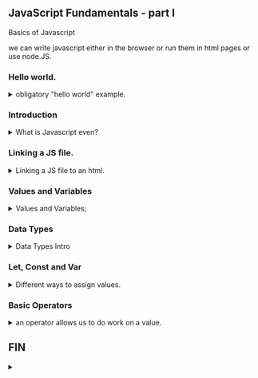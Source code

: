 ## JavaScript Fundamentals - part I

<!-- <details> -->
<summary>
Basics of Javascript
</summary>

we can write javascript either in the browser or run them in html pages or use node.JS.

### Hello world.
<details>
<summary>
obligatory "hello world" example.
</summary>

``` js
console.log("hello world");
alert("hello world!");
let js = 'amazing';
if (js === 'amazing')
{
    alert("javascript is fun");
}
console.clear(); //also CTRL+L
```
</details>

### Introduction

<details>
<summary>
What is Javascript even?
</summary>


>Javascript is a high-level, object oriented, multi-paradigm programming language.

high-level: we don't need to think about memory management (for now).
object-oriented: based around objects, everything is an object.
multi-paradigm: can be used as imperative or declarative.

the web is designed around HTML - content, CSS - presentation and JS - behavior. another analogy is html-nouns, css-adjectives, js-verbs;
we can added dynamic effects to web applications. frameworks: react, angular, vue. they are all based on javascript. we can run javascript outside the browser with *node.js* for javascript backend. this course is mostly front end. we can also use javascript to build native mobile and desktop application with other frameworks.

javascript releases. **ES** stands for **ECMA Script**, ES5 is 'classic' javascript, and ES6 (2016) is modern java script.

</details>

### Linking a JS file.

<details>
<summary>
Linking a JS file to an html.
</summary>


we use the files ine the *starter* folder for each part of the course. there is an html file 'index.html' that we work with it.  we start by adding a *\<script>\* tag.

``` html
 <script>
      let js = 'amazing';
      if (js === 'amazing')
      {
          alert("javascript is fun");
      }
      console.log(40+8+23-10);
</script>
```
we can see in the console where the code is coming from(which line in the html file); code inside html is 'inline script', but we prefer to stick it into file. we link the javascript file by adding the script tag with the src (source) attribute as the last element in the html body tag.

``` html
<body>
    <h1>HEADING</h1>
    <script src="script.js"></script>
</body>
```
</details>

### Values and Variables

<details>
<summary>
Values and Variables;
</summary>

value is a piece of data, variable is how we can store them.

``` js
let js = "js";
const ts = "ts";
js = "javascript"; //possible;
//ts = "typescript"; //impossible! const!
```

naming conventions:
* camelCase = first word lower case, later words uppercase.
* snake_case = using underscore between words.

hard rules:
* variables can't start with a number.
* can only contain letter, number, underscore ('_') and the dollar sign ('$')
* we can't use reserved [keywords](https://www.w3schools.com/js/js_reserved.asp).

soft rules:
* "name" isn't a reserved keyword, but it should be used.
* variables with uppercase is used for classes.
* ALLCAPS should be reserved to constant values.
* use descriptive names.

if we have errors they will show up in the console.

#### Practice Assignment

> 1. Declare variables called 'country', 'continent' and 'population' and assign their values according to your own country (population in millions).
> 2. Log their values to the console

``` js
const country = "Israel";
const continent = "Asia";
const population = 6500000;
console.log(country);
console.log(continent);
console.log(population);
```
</details>

### Data Types

<details>
<summary>
Data Types Intro
</summary>
values are either primitives or objects:

primitives: 
* number: always floating point. no difference between integers and floats.
* string: a sequence of characters. must be in quotes, either single or double.
* boolean: true and false.
* undefined: the value and type of a variable that hasn't been defined.
* null: the default value of a object.
* symbol (ES2015): a value that is unique and cannot be changed.
* bigInt (ES2020): larger integers than what the number type can hold.

Javascript has dynamic typing. we do not define the type of data. it can change as we store different values. the variable itself doesn't have a type. the value (the data) has. we can have x store a number and later a string. this is not how static programming languages work.

comments: as usual. *"//"* for single line comment, *"/\* comment \*/"* for block / multi-line comment.


the **typeof** operator can show us the type of an operator (returns a string). we don't really need to use it with parentheses, but we can.

``` js
let x ="x";
console.log(typeof true); //"boolean";
console.log(typeof x); //"string";
console.log(typeof 1); //"number";
x = 25;
console.log(typeof x); //"number";
let undef;
console.log(typeof undef); //"undefined", type is undefined!
console.log(undef); //"undefined", value is undefined!
undef = false;
console.log(typeof undef); //"bool", type is bool!
console.log(undef); //false, value is false!

console.log(typeof null); //"object"
```

the course says that null shouldn't be an 'object' type. and that it's a bug that will never be changed.
</details>

### Let, Const and Var

<details>
<summary>
Different ways to assign values.
</summary>

var is the old style, let and const are ES6. use let and const.
* let - can be changed afterwards (mutable), cant be re-declared.
* const - can't be changed (immutable). can't be empty when declared.
* var - can be changed, can be re-declared (declare a variable with the same name again).

even more obscure, we don't really need to declare the variables, if we simply assign a value to a name, it's declared as a property on the global object, which is as bad as it sounds.
``` js
let x = "x";
x = "xx"; //possible;
const y= "y";
//y = "yy"; //impossible
let z;
z = "z";
//let z = "again"; //impossible, as it should be!
var x = 4;
var x = "lala"; //possible, re-declared, why!!!!
g = "global property"; //possible, horrible idea! global scope
```

also, let is block-scope, and var is function scope.

</details>

### Basic Operators

<details>
<summary>
an operator allows us to do work on a value.
</summary>
we have mathematical operators, comparison operators, logical operators, assignment, bitwise operators, type operators and combinations of assignment and operators with other operators.. and don't forget the ternary operator!

[Javascript operators](https://www.w3schools.com/js/js_operators.asp).

mathematical operations: plus, minus, multiply, divide, exponent/power ( 2 ** 3 = 8), modulo (8 % 3 = 2)

we can always log several values in the console with the comma
``` js
const A =2037;
const a1 = 1990;
const a2 = 1987;
console.log(A, A-a1, A-a2);
console.log(A + " - " + a1 + " =" (A-a1)); //concatenation.
```

there is operator precedence rules (what happens first). operators affinity (do they relate to the left side or the right side)

*typeof* and *instanceof* are also operators. typeof produces the type name, instanceof produces a boolean saying if the object belongs to the type in question.

</details>

## FIN
<details>
<summary>
</summary>
</details>
<!-- </details> -->